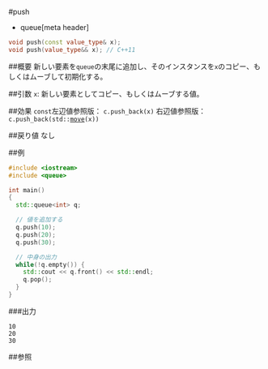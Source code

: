 #push
* queue[meta header]

```cpp
void push(const value_type& x);
void push(value_type&& x); // C++11
```

##概要
新しい要素を`queue`の末尾に追加し、そのインスタンスを`x`のコピー、もしくはムーブして初期化する。


##引数
`x`: 新しい要素としてコピー、もしくはムーブする値。


##効果
`const`左辺値参照版： `c.push_back(x)`
右辺値参照版： `c.push_back(std::`[`move`](/reference/utility/move.md)`(x))`


##戻り値
なし


##例
```cpp
#include <iostream>
#include <queue>

int main()
{
  std::queue<int> q;

  // 値を追加する
  q.push(10);
  q.push(20);
  q.push(30);

  // 中身の出力
  while(!q.empty()) {
    std::cout << q.front() << std::endl;
    q.pop();
  }
}
```

###出力
```
10
20
30
```

##参照

